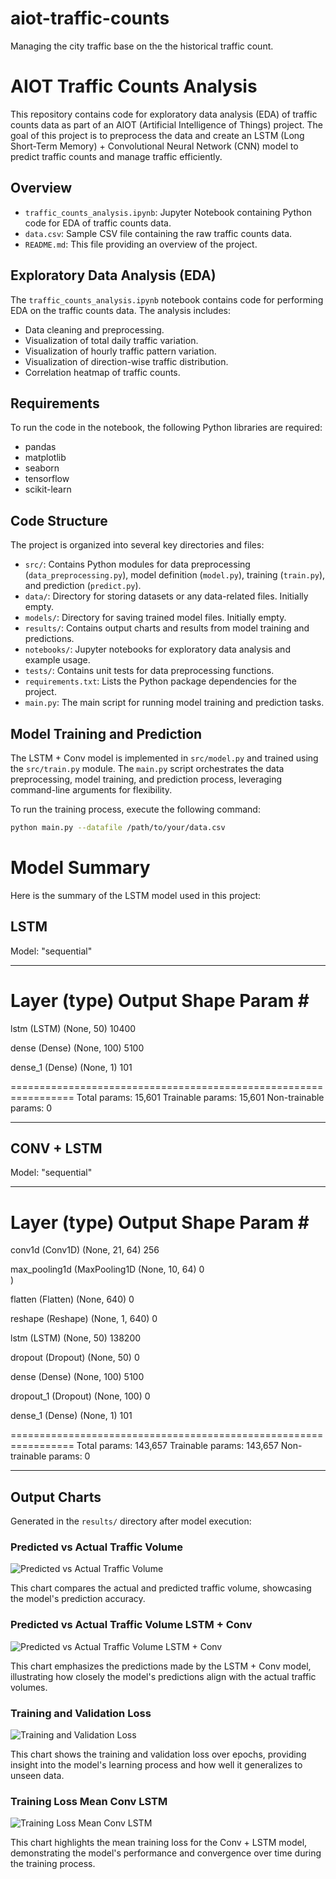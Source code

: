 # aiot-traffic-counts
Managing the city traffic base on the the historical traffic count.

# AIOT Traffic Counts Analysis

This repository contains code for exploratory data analysis (EDA) of traffic counts data as part of an AIOT (Artificial Intelligence of Things) project. The goal of this project is to preprocess the data and create an LSTM (Long Short-Term Memory) + Convolutional Neural Network (CNN) model to predict traffic counts and manage traffic efficiently.

## Overview

- `traffic_counts_analysis.ipynb`: Jupyter Notebook containing Python code for EDA of traffic counts data.
- `data.csv`: Sample CSV file containing the raw traffic counts data.
- `README.md`: This file providing an overview of the project.

## Exploratory Data Analysis (EDA)

The `traffic_counts_analysis.ipynb` notebook contains code for performing EDA on the traffic counts data. The analysis includes:
- Data cleaning and preprocessing.
- Visualization of total daily traffic variation.
- Visualization of hourly traffic pattern variation.
- Visualization of direction-wise traffic distribution.
- Correlation heatmap of traffic counts.

## Requirements

To run the code in the notebook, the following Python libraries are required:
- pandas
- matplotlib
- seaborn
- tensorflow
- scikit-learn


## Code Structure

The project is organized into several key directories and files:

- `src/`: Contains Python modules for data preprocessing (`data_preprocessing.py`), model definition (`model.py`), training (`train.py`), and prediction (`predict.py`).
- `data/`: Directory for storing datasets or any data-related files. Initially empty.
- `models/`: Directory for saving trained model files. Initially empty.
- `results/`: Contains output charts and results from model training and predictions.
- `notebooks/`: Jupyter notebooks for exploratory data analysis and example usage.
- `tests/`: Contains unit tests for data preprocessing functions.
- `requirements.txt`: Lists the Python package dependencies for the project.
- `main.py`: The main script for running model training and prediction tasks.

## Model Training and Prediction

The LSTM + Conv model is implemented in `src/model.py` and trained using the `src/train.py` module. The `main.py` script orchestrates the data preprocessing, model training, and prediction process, leveraging command-line arguments for flexibility.

To run the training process, execute the following command:

```bash
python main.py --datafile /path/to/your/data.csv
```

# Model Summary

Here is the summary of the LSTM model used in this project:

## LSTM

Model: "sequential"
_________________________________________________________________
 Layer (type)                Output Shape              Param #   
=================================================================
 lstm (LSTM)                 (None, 50)                10400     
                                                                 
 dense (Dense)               (None, 100)               5100      
                                                                 
 dense_1 (Dense)             (None, 1)                 101       
                                                                 
=================================================================
Total params: 15,601
Trainable params: 15,601
Non-trainable params: 0
_________________________________________________________________


## CONV + LSTM

Model: "sequential"
_________________________________________________________________
 Layer (type)                Output Shape              Param #   
=================================================================
 conv1d (Conv1D)             (None, 21, 64)            256       
                                                                 
 max_pooling1d (MaxPooling1D  (None, 10, 64)           0         
 )                                                               
                                                                 
 flatten (Flatten)           (None, 640)               0         
                                                                 
 reshape (Reshape)           (None, 1, 640)            0         
                                                                 
 lstm (LSTM)                 (None, 50)                138200    
                                                                 
 dropout (Dropout)           (None, 50)                0         
                                                                 
 dense (Dense)               (None, 100)               5100      
                                                                 
 dropout_1 (Dropout)         (None, 100)               0         
                                                                 
 dense_1 (Dense)             (None, 1)                 101       
                                                                 
=================================================================
Total params: 143,657
Trainable params: 143,657
Non-trainable params: 0
_________________________________________________________________



## Output Charts

Generated in the `results/` directory after model execution:

### Predicted vs Actual Traffic Volume

![Predicted vs Actual Traffic Volume](results/predicted_vs_actual_traffic_volume.png)

This chart compares the actual and predicted traffic volume, showcasing the model's prediction accuracy.

### Predicted vs Actual Traffic Volume LSTM + Conv

![Predicted vs Actual Traffic Volume LSTM + Conv](results/predicted_vs_actual_traffic_volume_lstm_conv.png)

This chart emphasizes the predictions made by the LSTM + Conv model, illustrating how closely the model's predictions align with the actual traffic volumes.

### Training and Validation Loss

![Training and Validation Loss](results/training_and_validation_loss.png)

This chart shows the training and validation loss over epochs, providing insight into the model's learning process and how well it generalizes to unseen data.

### Training Loss Mean Conv LSTM

![Training Loss Mean Conv LSTM](results/training_loss_mean_conv_lstm.png)

This chart highlights the mean training loss for the Conv + LSTM model, demonstrating the model's performance and convergence over time during the training process.


